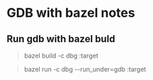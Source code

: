 # GDB with bazel notes
## Run gdb with bazel buld
> bazel build -c dbg :target

> bazel run -c dbg --run_under=gdb :target
